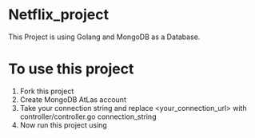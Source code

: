 # Netflix_project


This Project is using Golang and MongoDB as a Database.

# To use this project
1. Fork this project
2. Create MongoDB AtLas account
3. Take your connection string and replace <your_connection_url> with controller/controller.go connection_string
4. Now run this project using <go run main.go>
